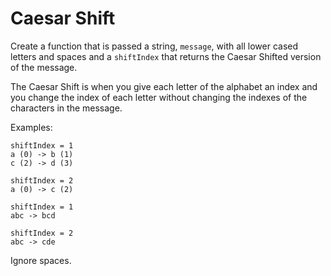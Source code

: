 # Caesar Shift
Create a function that is passed a string, `message`, with all lower cased letters and spaces and a `shiftIndex` that returns the Caesar Shifted version of the message.

The Caesar Shift is when you give each letter of the alphabet an index and you change the index of each letter without changing the indexes of the characters in the message.

Examples:
```
shiftIndex = 1
a (0) -> b (1)
c (2) -> d (3)

shiftIndex = 2
a (0) -> c (2)

shiftIndex = 1
abc -> bcd

shiftIndex = 2
abc -> cde
```

Ignore spaces.
